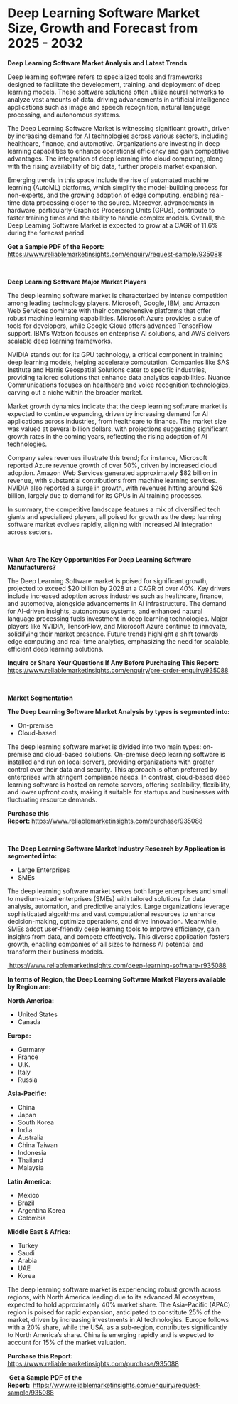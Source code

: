 <p><h1>Deep Learning Software Market Size, Growth and Forecast from 2025 - 2032</h1></p><p><strong>Deep Learning Software Market Analysis and Latest Trends</strong></p>
<p><p>Deep learning software refers to specialized tools and frameworks designed to facilitate the development, training, and deployment of deep learning models. These software solutions often utilize neural networks to analyze vast amounts of data, driving advancements in artificial intelligence applications such as image and speech recognition, natural language processing, and autonomous systems. </p><p>The Deep Learning Software Market is witnessing significant growth, driven by increasing demand for AI technologies across various sectors, including healthcare, finance, and automotive. Organizations are investing in deep learning capabilities to enhance operational efficiency and gain competitive advantages. The integration of deep learning into cloud computing, along with the rising availability of big data, further propels market expansion.</p><p>Emerging trends in this space include the rise of automated machine learning (AutoML) platforms, which simplify the model-building process for non-experts, and the growing adoption of edge computing, enabling real-time data processing closer to the source. Moreover, advancements in hardware, particularly Graphics Processing Units (GPUs), contribute to faster training times and the ability to handle complex models. Overall, the Deep Learning Software Market is expected to grow at a CAGR of 11.6% during the forecast period.</p></p>
<p><strong>Get a Sample PDF of the Report:&nbsp;</strong> <a href="https://www.reliablemarketinsights.com/enquiry/request-sample/935088?utm_campaign=1937&utm_medium=2&utm_source=Github&utm_content=ia&utm_term=18042025&utm_id=deep-learning-software">https://www.reliablemarketinsights.com/enquiry/request-sample/935088</a></p>
<p>&nbsp;</p>
<p><strong>Deep Learning Software Major Market Players</strong></p>
<p><p>The deep learning software market is characterized by intense competition among leading technology players. Microsoft, Google, IBM, and Amazon Web Services dominate with their comprehensive platforms that offer robust machine learning capabilities. Microsoft Azure provides a suite of tools for developers, while Google Cloud offers advanced TensorFlow support. IBM’s Watson focuses on enterprise AI solutions, and AWS delivers scalable deep learning frameworks.</p><p>NVIDIA stands out for its GPU technology, a critical component in training deep learning models, helping accelerate computation. Companies like SAS Institute and Harris Geospatial Solutions cater to specific industries, providing tailored solutions that enhance data analytics capabilities. Nuance Communications focuses on healthcare and voice recognition technologies, carving out a niche within the broader market.</p><p>Market growth dynamics indicate that the deep learning software market is expected to continue expanding, driven by increasing demand for AI applications across industries, from healthcare to finance. The market size was valued at several billion dollars, with projections suggesting significant growth rates in the coming years, reflecting the rising adoption of AI technologies.</p><p>Company sales revenues illustrate this trend; for instance, Microsoft reported Azure revenue growth of over 50%, driven by increased cloud adoption. Amazon Web Services generated approximately $82 billion in revenue, with substantial contributions from machine learning services. NVIDIA also reported a surge in growth, with revenues hitting around $26 billion, largely due to demand for its GPUs in AI training processes.</p><p>In summary, the competitive landscape features a mix of diversified tech giants and specialized players, all poised for growth as the deep learning software market evolves rapidly, aligning with increased AI integration across sectors.</p></p>
<p>&nbsp;</p>
<p><strong>What Are The Key Opportunities For Deep Learning Software Manufacturers?</strong></p>
<p><p>The Deep Learning Software market is poised for significant growth, projected to exceed $20 billion by 2028 at a CAGR of over 40%. Key drivers include increased adoption across industries such as healthcare, finance, and automotive, alongside advancements in AI infrastructure. The demand for AI-driven insights, autonomous systems, and enhanced natural language processing fuels investment in deep learning technologies. Major players like NVIDIA, TensorFlow, and Microsoft Azure continue to innovate, solidifying their market presence. Future trends highlight a shift towards edge computing and real-time analytics, emphasizing the need for scalable, efficient deep learning solutions.</p></p>
<p><strong>Inquire or Share Your Questions If Any Before Purchasing This Report:</strong> <a href="https://www.reliablemarketinsights.com/enquiry/pre-order-enquiry/935088?utm_campaign=1937&utm_medium=2&utm_source=Github&utm_content=ia&utm_term=18042025&utm_id=deep-learning-software">https://www.reliablemarketinsights.com/enquiry/pre-order-enquiry/935088</a></p>
<p>&nbsp;</p>
<p><strong>Market Segmentation</strong></p>
<p><strong>The Deep Learning Software Market Analysis by types is segmented into:</strong></p>
<p><ul><li>On-premise</li><li>Cloud-based</li></ul></p>
<p><p>The deep learning software market is divided into two main types: on-premise and cloud-based solutions. On-premise deep learning software is installed and run on local servers, providing organizations with greater control over their data and security. This approach is often preferred by enterprises with stringent compliance needs. In contrast, cloud-based deep learning software is hosted on remote servers, offering scalability, flexibility, and lower upfront costs, making it suitable for startups and businesses with fluctuating resource demands.</p></p>
<p><strong>Purchase this Report:&nbsp;</strong><a href="https://www.reliablemarketinsights.com/purchase/935088?utm_campaign=1937&utm_medium=2&utm_source=Github&utm_content=ia&utm_term=18042025&utm_id=deep-learning-software">https://www.reliablemarketinsights.com/purchase/935088</a></p>
<p>&nbsp;</p>
<p><strong>The Deep Learning Software Market Industry Research by Application is segmented into:</strong></p>
<p><ul><li>Large Enterprises</li><li>SMEs</li></ul></p>
<p><p>The deep learning software market serves both large enterprises and small to medium-sized enterprises (SMEs) with tailored solutions for data analysis, automation, and predictive analytics. Large organizations leverage sophisticated algorithms and vast computational resources to enhance decision-making, optimize operations, and drive innovation. Meanwhile, SMEs adopt user-friendly deep learning tools to improve efficiency, gain insights from data, and compete effectively. This diverse application fosters growth, enabling companies of all sizes to harness AI potential and transform their business models.</p></p>
<p><a href="https://www.reliablemarketinsights.com/deep-learning-software-r935088?utm_campaign=1937&utm_medium=2&utm_source=Github&utm_content=ia&utm_term=18042025&utm_id=deep-learning-software">&nbsp;https://www.reliablemarketinsights.com/deep-learning-software-r935088</a></p>
<p><strong>In terms of Region, the Deep Learning Software Market Players available by Region are:</strong></p>
<p>
    <p> <strong> North America: </strong>
        <ul>
            <li>United States</li>
            <li>Canada</li>
        </ul>
        </p> 
    <p> <strong> Europe: </strong>
        <ul>
            <li>Germany</li>
            <li>France</li>
            <li>U.K.</li>
            <li>Italy</li>
            <li>Russia</li>
        </ul>
        </p> 
    <p> <strong> Asia-Pacific: </strong>
        <ul>
            <li>China</li>
            <li>Japan</li>
            <li>South Korea</li>
            <li>India</li>
            <li>Australia</li>
            <li>China Taiwan</li>
            <li>Indonesia</li>
            <li>Thailand</li>
            <li>Malaysia</li>
        </ul>
        </p> 
    <p> <strong> Latin America: </strong>
        <ul>
            <li>Mexico</li>
            <li>Brazil</li>
            <li>Argentina Korea</li>
            <li>Colombia</li>
        </ul>
        </p> 
    <p> <strong> Middle East & Africa: </strong>
        <ul>
            <li>Turkey</li>
            <li>Saudi</li>
            <li>Arabia</li>
            <li>UAE</li>
            <li>Korea</li>
        </ul>
    </p>
    </p>
<p><p>The deep learning software market is experiencing robust growth across regions, with North America leading due to its advanced AI ecosystem, expected to hold approximately 40% market share. The Asia-Pacific (APAC) region is poised for rapid expansion, anticipated to constitute 25% of the market, driven by increasing investments in AI technologies. Europe follows with a 20% share, while the USA, as a sub-region, contributes significantly to North America’s share. China is emerging rapidly and is expected to account for 15% of the market valuation.</p></p>
<p><strong>Purchase this Report: </strong><a href="https://www.reliablemarketinsights.com/purchase/935088?utm_campaign=1937&utm_medium=2&utm_source=Github&utm_content=ia&utm_term=18042025&utm_id=deep-learning-software">https://www.reliablemarketinsights.com/purchase/935088</a></p>
<p>&nbsp;<strong>Get a Sample PDF of the Report:&nbsp;&nbsp;</strong><a href="https://www.reliablemarketinsights.com/enquiry/request-sample/935088?utm_campaign=1937&utm_medium=2&utm_source=Github&utm_content=ia&utm_term=18042025&utm_id=deep-learning-software">https://www.reliablemarketinsights.com/enquiry/request-sample/935088</a></p>
<p><strong></strong></p>
<p><p></p><p></p><p></p></p>